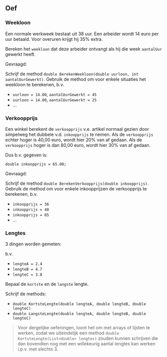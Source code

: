 ## Oef

### Weekloon

Een normale werkweek bestaat uit 38 uur.
Een arbeider wordt 14 euro per uur betaald.
Voor overuren krijgt hij 35% extra.

Bereken het `weekloon` dat deze arbeider ontvangt 
als hij die week `aantalUur` gewerkt heeft.

Gevraagd:

Schrijf de method `double BerekenWeekloon(double uurloon, int aantalUurGewerkt)`.
Gebruik de method om voor enkele situaties het weekloon te berekenen, b.v.

- `uurloon = 14.00`, `aantalUurGewerkt = 45`
- `uurloon = 14.00`, `aantalUurGewerkt = 25`
- ...
  
### Verkoopprijs

Een winkel berekent de `verkoopprijs` v.e. artikel normaal gezien door
simpelweg het dubbele v.d. `inkoopprijs` te nemen.
Als de `verkoopprijs` echter hoger is 40,00 euro, wordt hier 20% van af gedaan.
Als de `verkoopprijs` hoger is dan 80,00 euro, wordt hier 30% van af gedaan.

Dus b.v. gegeven is:

```
double inkoopprijs = 65.00;
```

Gevraagd:

Schrijf de method `double BerekenVerkoopprijs(double inkoopprijs)`.
Gebruik de method om voor enkele inkoopprijzen de verkoopprijs te berekenen, b.v.

- `inkoopprijs = 36`
- `inkoopprijs = 48`
- `inkoopprijs = 85`
- ...

### Lengtes

3 dingen worden gemeten:

b.v.

- `lengteA = 2.4`
- `lengteB = 4.7`
- `lengteC = 3.8`

Bepaal de `kortste` en de `langste` lengte.

Schrijf de methods:

- `double KortsteLengte(double lengteA, double lengteB, double lengteC)`
- `double LangsteLengte(double lengteA, double lengteB, double lengteC)`

> Voor dergelijke oefeningen, loont het om met arrays of lijsten te werken,
> zodat we uiteindelijk een method `double KortsteLengte(List<double> lengtes)`
> zouden kunnen schrijven die dan bovendien nog met een willekeurig aantal
> lengtes kan werken i.p.v. met slechts 3.

